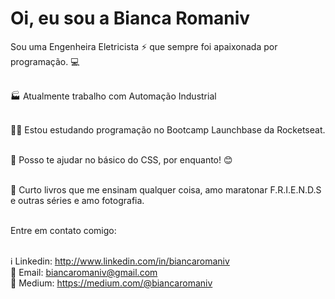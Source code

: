 # Oi, eu sou a Bianca Romaniv



Sou uma Engenheira Eletricista :zap: que sempre foi apaixonada por programação. :computer:


</br> :factory: Atualmente trabalho com Automação Industrial
 
 <br/> :purple_heart::rocket: Estou estudando programação no Bootcamp Launchbase da Rocketseat.
 
 </br> :raising_hand: Posso te ajudar no básico do CSS, por enquanto! :blush: 
 
 <br/> :information_desk_person: Curto livros que me ensinam qualquer coisa, amo maratonar F.R.I.E.N.D.S e outras séries e amo fotografia.

 <br/> Entre em contato comigo: 
 
 </br>  :information_source: Linkedin: http://www.linkedin.com/in/biancaromaniv
 </br>  :email: Email: biancaromaniv@gmail.com
 </br>  :ledger: Medium: https://medium.com/@biancaromaniv
 
